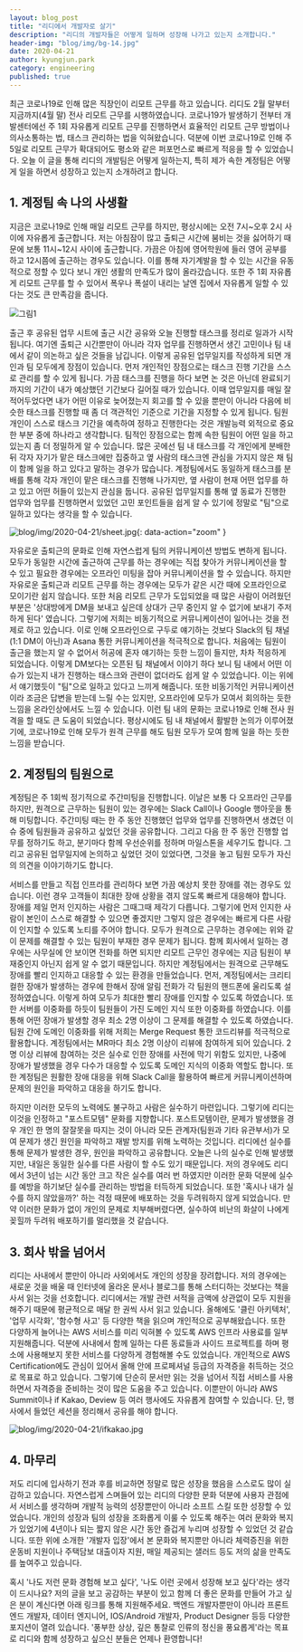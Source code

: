 ```yaml
---
layout: blog_post
title: "리디에서 개발자로 살기"
description: "리디의 개발자들은 어떻게 일하며 성장해 나가고 있는지 소개합니다."
header-img: "blog/img/bg-14.jpg"
date: 2020-04-21
author: kyungjun.park
category: engineering
published: true
---
```


최근 코로나19로 인해 많은 직장인이 리모트 근무를 하고 있습니다. 리디도 2월 말부터 지금까지(4월 말) 전사 리모트 근무를 시행하였습니다. 코로나19가 발생하기 전부터 개발센터에선 주 1회 자유롭게 리모트 근무를 진행하면서 효율적인 리모트 근무 방법이나 의사소통하는 법, 태스크 관리하는 법을 익혀왔습니다. 덕분에 이번 코로나19로 인해 주 5일로 리모트 근무가 확대되어도 평소와 같은 퍼포먼스로 빠르게 적응을 할 수 있었습니다. 오늘 이 글을 통해 리디의 개발팀은 어떻게 일하는지, 특히 제가 속한 계정팀은 어떻게 일을 하면서 성장하고 있는지 소개하려고 합니다.

## 1. 계정팀 속 나의 사생활

지금은 코로나19로 인해 매일 리모트 근무를 하지만, 평상시에는 오전 7시~오후 2시 사이에 자유롭게 출근합니다. 저는 아침잠이 많고 출퇴근 시간에 붐비는 것을 싫어하기 때문에 보통 11시~12시 사이에 출근합니다. 가끔은 아침에 영어학원에 들러 영어 공부를 하고 12시쯤에 출근하는 경우도 있습니다. 이를 통해 자기계발을 할 수 있는 시간을 유동적으로 정할 수 있다 보니 개인 생활의 만족도가 많이 올라갔습니다. 또한 주 1회 자유롭게 리모트 근무를 할 수 있어서 폭우나 폭설이 내리는 날엔 집에서 자유롭게 일할 수 있다는 것도 큰 만족감을 줍니다.

![그림1](/blog/img/2020-04-21/remote.jpg)

출근 후 공유된 업무 시트에 출근 시간 공유와 오늘 진행할 태스크를 정리로 일과가 시작됩니다. 여기엔 출퇴근 시간뿐만이 아니라 각자 업무를 진행하면서 생긴 고민이나 팀 내에서 같이 의논하고 싶은 것들을 남깁니다. 이렇게 공유된 업무일지를 작성하게 되면 개인과 팀 모두에게 장점이 있습니다. 먼저 개인적인 장점으로는 태스크 진행 기간을 스스로 관리를 할 수 있게 됩니다. 가끔 태스크를 진행을 하다 보면 논 것은 아닌데 완료되기까지의 기간이 내가 예상했던 기간보다 길어질 때가 있습니다. 이때 업무일지를 매일 잘 적어두었다면 내가 어떤 이유로 늦어졌는지 회고를 할 수 있을 뿐만이 아니라 다음에 비슷한 태스크를 진행할 때 좀 더 객관적인 기준으로 기간을 지정할 수 있게 됩니다. 팀원 개인이 스스로 태스크 기간을 예측하여 정하고 진행한다는 것은 개발능력 외적으로 중요한 부분 중에 하나라고 생각합니다. 팀적인 장점으로는 함께 속한 팀원이 어떤 일을 하고 있는지 좀 더 정밀하게 알 수 있습니다. 많은 곳에선 팀 내 태스크를 각 개인에게 분배한 뒤 각자 자기가 맡은 태스크에만 집중하고 옆 사람의 태스크엔 관심을 가지지 않은 채 팀이 함께 일을 하고 있다고 말하는 경우가 많습니다. 계정팀에서도 동일하게 태스크를 분배를 통해 각자 개인이 맡은 태스크를 진행해 나가지만, 옆 사람이 현재 어떤 업무를 하고 있고 어떤 허들이 있는지 관심을 둡니다. 공유된 업무일지를 통해 옆 동료가 진행한 업무와 업무를 진행하면서 있었던 고민 포인트들을 쉽게 알 수 있기에 정말로 "팀"으로 일하고 있다는 생각을 할 수 있습니다.

![blog/img/2020-04-21/sheet.jpg](/blog/img/2020-04-21/sheet.png){: data-action="zoom" }

자유로운 출퇴근의 문화로 인해 자연스럽게 팀의 커뮤니케이션 방법도 변하게 됩니다. 모두가 동일한 시간에 출근하여 근무를 하는 경우에는 직접 찾아가 커뮤니케이션을 할 수 있고 필요한 경우에는 오프라인 미팅을 잡아 커뮤니케이션을 할 수 있습니다. 하지만 자유로운 출퇴근과 리모트 근무를 하는 경우에는 모두가 같은 시간 때에 오프라인으로 모이기란 쉽지 않습니다. 또한 처음 리모트 근무가 도입되었을 때 많은 사람이 어려웠던 부분은 '상대방에게 DM을 보내고 싶은데 상대가 근무 중인지 알 수 없기에 보내기 주저하게 된다' 였습니다. 그렇기에 저희는 비동기적으로 커뮤니케이션이 일어나는 것을 전제로 하고 있습니다. 이로 인해 오프라인으로 구두로 얘기하는 것보다 Slack의 팀 채널(1:1 DM이 아닌)과 Asana 통한 커뮤니케이션을 적극적으로 합니다. 처음에는 팀원이 출근을 했는지 알 수 없어서 허공에 혼자 얘기하는 듯한 느낌이 들지만, 차차 적응하게 되었습니다. 이렇게 DM보다는 오픈된 팀 채널에서 이야기 하다 보니 팀 내에서 어떤 이슈가 있는지 내가 진행하는 태스크와 관련이 없더라도 쉽게 알 수 있었습니다. 이는 위에서 얘기했듯이 "팀"으로 일하고 있다고 느끼게 해줍니다. 또한 비동기적인 커뮤니케이션이라 조금은 답변을 받는데 느릴 수는 있지만, 오프라인에 모두가 모여서 회의하는 듯한 느낌을 온라인상에서도 느낄 수 있습니다. 이런 팀 내의 문화는 코로나19로 인해 전사 원격을 할 때도 큰 도움이 되었습니다. 평상시에도 팀 내 채널에서 활발한 논의가 이루어졌기에, 코로나19로 인해 모두가 원격 근무를 해도 팀원 모두가 모여 함께 일을 하는 듯한 느낌을 받습니다.

## 2. 계정팀의 팀원으로

계정팀은 주 1회씩 정기적으로 주간미팅을 진행합니다. 이날은 보통 다 오프라인 근무를 하지만, 원격으로 근무하는 팀원이 있는 경우에는 Slack Call이나 Google 행아웃을 통해 미팅합니다. 주간미팅 때는 한 주 동안 진행했던 업무와 업무를 진행하면서 생겼던 이슈 중에 팀원들과 공유하고 싶었던 것을 공유합니다. 그리고 다음 한 주 동안 진행할 업무를 정하기도 하고, 분기마다 함께 우선순위를 정하며 마일스톤을 세우기도 합니다. 그리고 공유된 업무일지에 논의하고 싶었던 것이 있었다면, 그것을 놓고 팀원 모두가 자신의 의견을 이야기하기도 합니다.

서비스를 만들고 직접 인프라를 관리하다 보면 가끔 예상치 못한 장애를 겪는 경우도 있습니다. 이런 경우 고객들이 최대한 장애 상황을 겪지 않도록 빠르게 대응해야 합니다. 장애를 제일 먼저 인지하는 사람은 그때그때 제각기 다릅니다. 그렇기에 먼저 인지한 사람이 본인이 스스로 해결할 수 있으면 좋겠지만 그렇지 않은 경우에는 빠르게 다른 사람이 인지할 수 있도록 노티를 주어야 합니다. 모두가 원격으로 근무하는 경우에는 위와 같이 문제를 해결할 수 있는 팀원이 부재한 경우 문제가 됩니다. 함께 회사에서 일하는 경우에는 사무실에 안 보이면 전화를 하면 되지만 리모트 근무인 경우에는 지금 팀원이 부재중인지 아닌지 쉽게 알 수 없기 때문입니다. 하지만 계정팀에서는 원격으로 근무해도 장애를 빨리 인지하고 대응할 수 있는 환경을 만들었습니다. 먼저, 계정팀에서는 크리티컬한 장애가 발생하는 경우에 한해서 장애 알림 전화가 각 팀원의 핸드폰에 울리도록 설정하였습니다. 이렇게 하여 모두가 최대한 빨리 장애를 인지할 수 있도록 하였습니다. 또한 서버를 이중화를 하듯이 팀원들이 가진 도메인 지식 또한 이중화를 하였습니다. 이를 통해 어떤 장애가 발생할 경우 최소 2명 이상이 그 문제를 해결할 수 있도록 하였습니다. 팀원 간에 도메인 이중화를 위해 저희는 Merge Request 통한 코드리뷰를 적극적으로 활용합니다. 계정팀에서는 MR마다 최소 2명 이상이 리뷰에 참여하게 되어 있습니다. 2명 이상 리뷰에 참여하는 것은 실수로 인한 장애를 사전에 막기 위함도 있지만, 나중에 장애가 발생했을 경우 다수가 대응할 수 있도록 도메인 지식의 이중화 역할도 합니다. 또한 계정팀은 원활한 장애 대응을 위해 Slack Call을 활용하여 빠르게 커뮤니케이션하며 문제의 원인을 파악하고 대응을 하기도 합니다.

하지만 이러한 모두의 노력에도 불구하고 사람은 실수하기 마련입니다. 그렇기에 리디는 이것을 인정하고 "포스트모템" 문화를 지향합니다. 포스트모템이란, 문제가 발생했을 경우 개인 한 명의 잘잘못을 따지는 것이 아니라 모든 관계자(팀원과 기타 유관부서)가 모여 문제가 생긴 원인을 파악하고 재발 방지를 위해 노력하는 것입니다. 리디에선 실수를 통해 문제가 발생한 경우, 원인을 파악하고 공유합니다. 오늘은 나의 실수로 인해 발생했지만, 내일은 동일한 실수를 다른 사람이 할 수도 있기 때문입니다. 저의 경우에도 리디에서 3년이 넘는 시간 동안 크고 작은 실수를 여러 번 하였지만 이러한 문화 덕분에 실수를 예방을 하기보단 실수를 관리하는 방법을 터득하게 되었습니다. 또한 '혹시나 내가 실수를 하지 않았을까?' 하는 걱정 때문에 배포하는 것을 두려워하지 않게 되었습니다. 만약 이러한 문화가 없이 개인의 문제로 치부해버렸다면, 실수하여 비난의 화살이 나에게 꽂힐까 두려워 배포하기를 멀리했을 것 같습니다.

## 3. 회사 밖을 넘어서

리디는 사내에서 뿐만이 아니라 사외에서도 개인의 성장을 장려합니다. 저의 경우에는 새로운 것을 배울 때 인터넷에 올라온 문서나 블로그를 통해 스터디하는 것보다는 책을 사서 읽는 것을 선호합니다. 리디에서는 개발 관련 서적을 금액에 상관없이 모두 지원을 해주기 때문에 평균적으로 매달 한 권씩 사서 읽고 있습니다. 올해에도 '클린 아키텍처', '업무 시각화', '함수형 사고' 등 다양한 책을 읽으며 개인적으로 공부해왔습니다. 또한 다양하게 늘어나는 AWS 서비스를 미리 익혀볼 수 있도록 AWS 인프라 사용료를 일부 지원해줍니다. 덕분에 사내에서 함께 일하는 다른 동료들과 사이드 프로젝트를 하며 평소에 사용해보지 못한 서비스를 다양하게 경험해볼 수도 있었습니다. 개인적으로 AWS Certification에도 관심이 있어서 올해 안에 프로페셔널 등급의 자격증을 취득하는 것으로 목표로 하고 있습니다. 그렇기에 단순히 문서만 읽는 것을 넘어서 직접 서비스를 사용하면서 자격증을 준비하는 것이 많은 도움을 주고 있습니다. 이뿐만이 아니라 AWS Summit이나 if Kakao, Deview 등 여러 행사에도 자유롭게 참여할 수 있습니다. 단, 행사에서 들었던 세션을 정리해서 공유를 해야 합니다.

![blog/img/2020-04-21/ifkakao.jpg](/blog/img/2020-04-21/ifkakao.png)

## 4. 마무리

저도 리디에 입사하기 전과 후를 비교하면 정말로 많은 성장을 했음을 스스로도 많이 실감하고 있습니다. 자연스럽게 스며들어 있는 리디의 다양한 문화 덕분에 사용자 관점에서 서비스를 생각하며 개발적 능력의 성장뿐만이 아니라 소프트 스킬 또한 성장할 수 있었습니다. 개인의 성장과 팀의 성장을 조화롭게 이룰 수 있도록 해주는 여러 문화와 복지가 있었기에 4년이나 되는 짧지 않은 시간 동안 즐겁게 누리며 성장할 수 있었던 것 같습니다. 또한 위에 소개한 '개발자 입장'에서 본 문화와 복지뿐만 아니라 체력증진을 위한 운동비 지원이나 주택담보 대출이자 지원, 매일 제공되는 샐러드 등도 저의 삶을 만족도를 높여주고 있습니다.

혹시 '나도 저런 문화 경험해 보고 싶다', '나도 이런 곳에서 성장해 보고 싶다'라는 생각이 드시나요? 저의 글을 보고 공감하는 부분이 있고 함께 더 좋은 문화를 만들어 가고 싶은 분이 계신다면 아래 링크를 통해 지원해주세요. 백엔드 개발자뿐만이 아니라 프론트엔드 개발자, 데이터 엔지니어, IOS/Android 개발자, Product Designer 등등 다양한 포지션이 열려 있습니다. '풍부한 상상, 깊은 통찰로 인류의 정신을 풍요롭게'라는 목표로 리디와 함께 성장하고 싶으신 분들은 언제나 환영합니다!